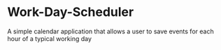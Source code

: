# Work-Day-Scheduler
A simple calendar application that allows a user to save events for each hour of a typical working day
